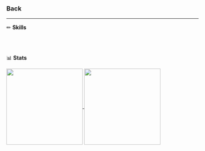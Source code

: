 ### Back
---
✏ **Skills**

<br>
<br>

📊 **Stats**

<a href="https://github.com/anuraghazra/github-readme-stats">
  <img height=200 align="center" src="https://github-readme-stats.vercel.app/api?username=BY-ee&show_icons=true&bg_color=333&title_color=FFF&text_color=BBB" />
</a>
<a href="https://github.com/anuraghazra/convoychat">
  <img height=200 align="center" src="https://github-readme-stats.vercel.app/api/top-langs/?username=BY-ee&layout=compact&bg_color=333&title_color=FFF&text_color=BBB&&card_width=280" />
</a>

